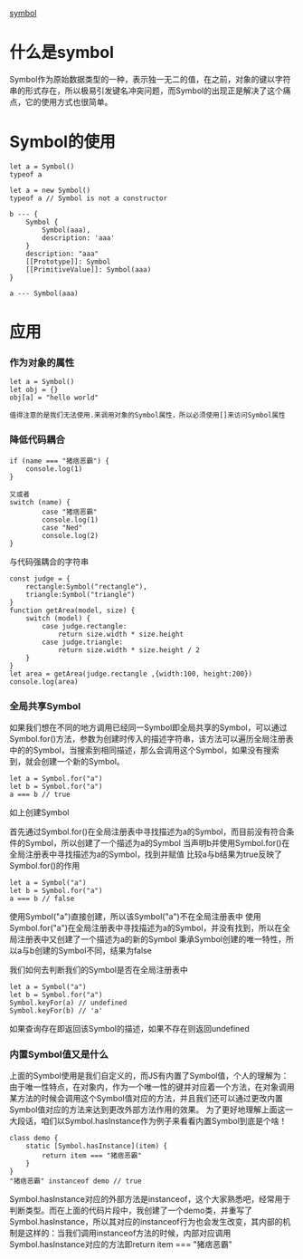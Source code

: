 [symbol](https://juejin.cn/post/7143252808257503240)

# 什么是symbol
Symbol作为原始数据类型的一种，表示独一无二的值，在之前，对象的键以字符串的形式存在，所以极易引发键名冲突问题，而Symbol的出现正是解决了这个痛点，它的使用方式也很简单。

# Symbol的使用


```
let a = Symbol()
typeof a

let a = new Symbol()
typeof a // Symbol is not a constructor

b --- {
    Symbol {
        Symbol(aaa), 
        description: 'aaa'
    }
    description: "aaa"
    [[Prototype]]: Symbol
    [[PrimitiveValue]]: Symbol(aaa)
}

a --- Symbol(aaa)
```
# 应用

### 作为对象的属性


```
let a = Symbol()
let obj = {}
obj[a] = "hello world"

值得注意的是我们无法使用.来调用对象的Symbol属性，所以必须使用[]来访问Symbol属性

```
### 降低代码耦合


```
if (name === "猪痞恶霸") {
    console.log(1)
}

又或者
switch (name) {
        case "猪痞恶霸"
        console.log(1)
        case "Ned"
        console.log(2)
}

```
与代码强耦合的字符串


```
const judge = {
    rectangle:Symbol("rectangle"),
    triangle:Symbol("triangle")
}
function getArea(model, size) {
    switch (model) {
        case judge.rectangle:
            return size.width * size.height
        case judge.triangle:
            return size.width * size.height / 2
    }
}
let area = getArea(judge.rectangle ,{width:100, height:200})
console.log(area)
```
### 全局共享Symbol

如果我们想在不同的地方调用已经同一Symbol即全局共享的Symbol，可以通过Symbol.for()方法，参数为创建时传入的描述字符串，该方法可以遍历全局注册表中的的Symbol，当搜索到相同描述，那么会调用这个Symbol，如果没有搜索到，就会创建一个新的Symbol。

```
let a = Symbol.for("a")
let b = Symbol.for("a")
a === b // true
```
如上创建Symbol

首先通过Symbol.for()在全局注册表中寻找描述为a的Symbol，而目前没有符合条件的Symbol，所以创建了一个描述为a的Symbol
当声明b并使用Symbol.for()在全局注册表中寻找描述为a的Symbol，找到并赋值
比较a与b结果为true反映了Symbol.for()的作用


```
let a = Symbol("a")
let b = Symbol.for("a")
a === b // false
```
使用Symbol("a")直接创建，所以该Symbol("a")不在全局注册表中
使用Symbol.for("a")在全局注册表中寻找描述为a的Symbol，并没有找到，所以在全局注册表中又创建了一个描述为a的新的Symbol
秉承Symbol创建的唯一特性，所以a与b创建的Symbol不同，结果为false


我们如何去判断我们的Symbol是否在全局注册表中

```
let a = Symbol("a")
let b = Symbol.for("a")
Symbol.keyFor(a) // undefined
Symbol.keyFor(b) // 'a'
```
如果查询存在即返回该Symbol的描述，如果不存在则返回undefined

### 内置Symbol值又是什么

上面的Symbol使用是我们自定义的，而JS有内置了Symbol值，个人的理解为：由于唯一性特点，在对象内，作为一个唯一性的键并对应着一个方法，在对象调用某方法的时候会调用这个Symbol值对应的方法，并且我们还可以通过更改内置Symbol值对应的方法来达到更改外部方法作用的效果。
为了更好地理解上面这一大段话，咱们以Symbol.hasInstance作为例子来看看内置Symbol到底是个啥！

```
class demo {
    static [Symbol.hasInstance](item) {
        return item === "猪痞恶霸"
    }
}
"猪痞恶霸" instanceof demo // true

```
Symbol.hasInstance对应的外部方法是instanceof，这个大家熟悉吧，经常用于判断类型。而在上面的代码片段中，我创建了一个demo类，并重写了Symbol.hasInstance，所以其对应的instanceof行为也会发生改变，其内部的机制是这样的：当我们调用instanceof方法的时候，内部对应调用Symbol.hasInstance对应的方法即return item === "猪痞恶霸"